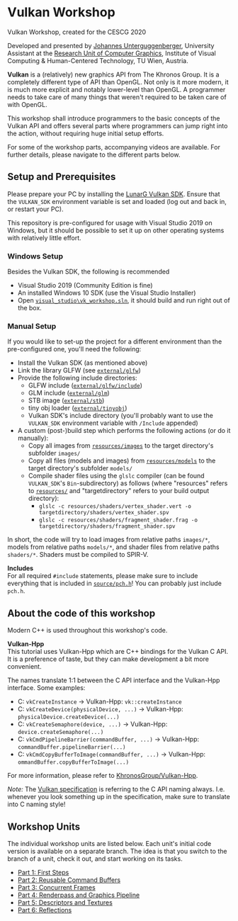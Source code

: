 # Vulkan Workshop

Vulkan Workshop, created for the CESCG 2020

Developed and presented by [Johannes Unterguggenberger](https://www.cg.tuwien.ac.at/staff/JohannesUnterguggenberger.html), University Assistant at the [Research Unit of Computer Graphics](https://www.cg.tuwien.ac.at/), Institute of Visual Computing & Human-Centered Technology, TU Wien, Austria.

**Vulkan** is a (relatively) new graphics API from The Khronos Group. It is a completely different type of API than OpenGL. Not only is it more modern, it is much more explicit and notably lower-level than OpenGL. A programmer needs to take care of many things that weren't required to be taken care of with OpenGL. 

This workshop shall introduce programmers to the basic concepts of the Vulkan API and offers several parts where programmers can jump right into the action, without requiring huge initial setup efforts.

For some of the workshop parts, accompanying videos are available. For further details, please navigate to the different parts below.

## Setup and Prerequisites

Please prepare your PC by installing the [LunarG Vulkan SDK](https://vulkan.lunarg.com/sdk/home). Ensure that the `VULKAN_SDK` environment variable is set and loaded (log out and back in, or restart your PC).

This repository is pre-configured for usage with Visual Studio 2019 on Windows, but it should be possible to set it up on other operating systems with relatively little effort. 

### Windows Setup 

Besides the Vulkan SDK, the following is recommended
* Visual Studio 2019 (Community Edition is fine)
* An installed Windows 10 SDK (use the Visual Studio Installer)
* Open [`visual_studio\vk_workshop.sln`](visual_studio), it should build and run right out of the box.

### Manual Setup

If you would like to set-up the project for a different environment than the pre-configured one, you'll need the following:
* Install the Vulkan SDK (as mentioned above)
* Link the library GLFW (see [`external/glfw`](external/glfw))
* Provide the following include directories:
  * GLFW include ([`external/glfw/include`](external/glfw/include))
  * GLM include ([`external/glm`](external/glm))
  * STB image ([`external/stb`](external/stb))
  * tiny obj loader ([`external/tinyobj`](external/tinyobj))
  * Vulkan SDK's include directory (you'll probably want to use the `VULKAN_SDK` environment variable with `/Include` appended)
* A custom (post-)build step which performs the following actions (or do it manually): 
  * Copy all images from [`resources/images`](resources/images) to the target directory's subfolder `images/`
  * Copy all files (models and images) from [`resources/models`](resources/models) to the target directory's subfolder `models/`
  * Compile shader files using the `glslc` compiler (can be found `VULKAN_SDK`'s `Bin`-subdirectory) as follows (where "resources" refers to [`resources/`](resources) and "targetdirectory" refers to your build output directory):
    * `glslc -c resources/shaders/vertex_shader.vert -o targetdirectory/shaders/vertex_shader.spv`
    * `glslc -c resources/shaders/fragment_shader.frag -o targetdirectory/shaders/fragment_shader.spv`
    
In short, the code will try to load images from relative paths `images/*`, models from relative paths `models/*`, and shader files from relative paths `shaders/*`. Shaders must be compiled to SPIR-V.

**Includes**   
For all required `#include` statements, please make sure to include everything that is included in [`source/pch.h`](source/pch.h)! You can probably just include `pch.h`.

## About the code of this workshop

Modern C++ is used throughout this workshop's code.

**Vulkan-Hpp**     
This tutorial uses Vulkan-Hpp which are C++ bindings for the Vulkan C API. It is a preference of taste, but they can make development a bit more convenient. 

The names translate 1:1 between the C API interface and the Vulkan-Hpp interface. Some examples: 
* C: `vkCreateInstance` -> Vulkan-Hpp: `vk::createInstance`
* C: `vkCreateDevice(physicalDevice, ...)` -> Vulkan-Hpp: `physicalDevice.createDevice(...)`
* C: `vkCreateSemaphore(device, ...)` -> Vulkan-Hpp: `device.createSemaphore(...)`
* C: `vkCmdPipelineBarrier(commandBuffer, ...)` -> Vulkan-Hpp: `commandBuffer.pipelineBarrier(...)`
* C: `vkCmdCopyBufferToImage(commandBuffer, ...)` -> Vulkan-Hpp: `ommandBuffer.copyBufferToImage(...)`

For more information, please refer to [KhronosGroup/Vulkan-Hpp](https://github.com/KhronosGroup/Vulkan-Hpp).

*Note:* The [Vulkan specification](https://www.khronos.org/registry/vulkan/specs/1.2-extensions/html/vkspec.html) is referring to the C API naming always. I.e. whenever you look something up in the specification, make sure to translate into C naming style!

## Workshop Units

The individual workshop units are listed below. Each unit's initial code version is available on a separate branch. The idea is that you switch to the branch of a unit, check it out, and start working on its tasks.
* [Part 1: First Steps](https://github.com/cg-tuwien/VulkanWorkshop/tree/part1)
* [Part 2: Reusable Command Buffers](https://github.com/cg-tuwien/VulkanWorkshop/tree/part2)
* [Part 3: Concurrent Frames](https://github.com/cg-tuwien/VulkanWorkshop/tree/part3)
* [Part 4: Renderpass and Graphics Pipeline](https://github.com/cg-tuwien/VulkanWorkshop/tree/part4)
* [Part 5: Descriptors and Textures](https://github.com/cg-tuwien/VulkanWorkshop/tree/part5)
* [Part 6: Reflections](https://github.com/cg-tuwien/VulkanWorkshop/tree/part6)
